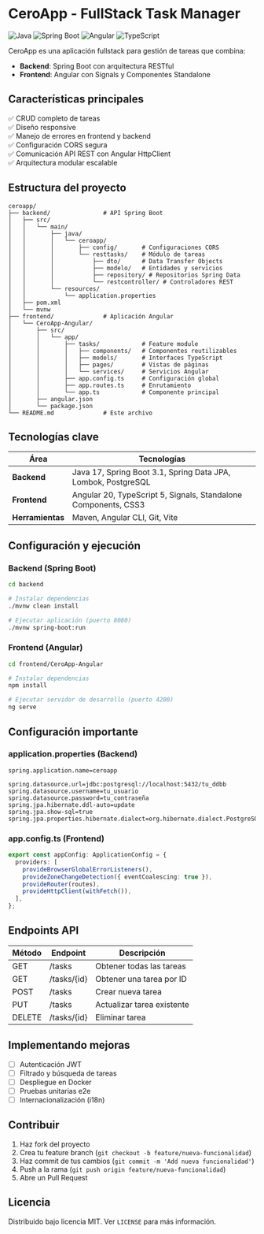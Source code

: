 # CeroApp - FullStack Task Manager

![Java](https://img.shields.io/badge/Java-17+-orange)
![Spring Boot](https://img.shields.io/badge/Spring_Boot-3.1-green)
![Angular](https://img.shields.io/badge/Angular-20-red)
![TypeScript](https://img.shields.io/badge/TypeScript-5.0-blue)

CeroApp es una aplicación fullstack para gestión de tareas que combina:

-   **Backend**: Spring Boot con arquitectura RESTful
-   **Frontend**: Angular con Signals y Componentes Standalone

## Características principales

✅ CRUD completo de tareas  
✅ Diseño responsive  
✅ Manejo de errores en frontend y backend  
✅ Configuración CORS segura  
✅ Comunicación API REST con Angular HttpClient  
✅ Arquitectura modular escalable

## Estructura del proyecto

```text
ceroapp/
├── backend/               # API Spring Boot
│   ├── src/
│   │   └── main/
│   │       ├── java/
│   │       │   └── ceroapp/
│   │       │       ├── config/       # Configuraciones CORS
│   │       │       └── resttasks/    # Módulo de tareas
│   │       │           ├── dto/      # Data Transfer Objects
│   │       │           ├── modelo/   # Entidades y servicios
│   │       │           ├── repository/ # Repositorios Spring Data
│   │       │           └── restcontroller/ # Controladores REST
│   │       └── resources/
│   │           └── application.properties
│   ├── pom.xml
│   └── mvnw
├── frontend/              # Aplicación Angular
│   └── CeroApp-Angular/
│       ├── src/
│       │   └── app/
│       │       ├── tasks/            # Feature module
│       │       │   ├── components/   # Componentes reutilizables
│       │       │   ├── models/       # Interfaces TypeScript
│       │       │   ├── pages/        # Vistas de páginas
│       │       │   └── services/     # Servicios Angular
│       │       ├── app.config.ts     # Configuración global
│       │       ├── app.routes.ts     # Enrutamiento
│       │       └── app.ts            # Componente principal
│       ├── angular.json
│       └── package.json
└── README.md              # Este archivo
```

## Tecnologías clave

| Área        | Tecnologías                                              |
| ---------------- | -------------------------------------------------------------- |
| **Backend**      | Java 17, Spring Boot 3.1, Spring Data JPA, Lombok, PostgreSQL  |
| **Frontend**     | Angular 20, TypeScript 5, Signals, Standalone Components, CSS3 |
| **Herramientas** | Maven, Angular CLI, Git, Vite              |

## Configuración y ejecución

### Backend (Spring Boot)

```bash
cd backend

# Instalar dependencias
./mvnw clean install

# Ejecutar aplicación (puerto 8080)
./mvnw spring-boot:run
```

### Frontend (Angular)

```bash
cd frontend/CeroApp-Angular

# Instalar dependencias
npm install

# Ejecutar servidor de desarrollo (puerto 4200)
ng serve
```

## Configuración importante

### application.properties (Backend)

```properties
spring.application.name=ceroapp

spring.datasource.url=jdbc:postgresql://localhost:5432/tu_ddbb
spring.datasource.username=tu_usuario
spring.datasource.password=tu_contraseña
spring.jpa.hibernate.ddl-auto=update
spring.jpa.show-sql=true
spring.jpa.properties.hibernate.dialect=org.hibernate.dialect.PostgreSQLDialect
```

### app.config.ts (Frontend)

```typescript
export const appConfig: ApplicationConfig = {
  providers: [
    provideBrowserGlobalErrorListeners(),
    provideZoneChangeDetection({ eventCoalescing: true }),
    provideRouter(routes),
    provideHttpClient(withFetch()),
  ],
};
```

## Endpoints API

| Método | Endpoint    | Descripción                |
| ------ | ----------- | -------------------------- |
| GET    | /tasks      | Obtener todas las tareas   |
| GET    | /tasks/{id} | Obtener una tarea por ID   |
| POST   | /tasks      | Crear nueva tarea          |
| PUT    | /tasks      | Actualizar tarea existente |
| DELETE | /tasks/{id} | Eliminar tarea             |

## Implementando mejoras

-   [ ] Autenticación JWT
-   [ ] Filtrado y búsqueda de tareas
-   [ ] Despliegue en Docker
-   [ ] Pruebas unitarias e2e
-   [ ] Internacionalización (i18n)

## Contribuir

1. Haz fork del proyecto
2. Crea tu feature branch (`git checkout -b feature/nueva-funcionalidad`)
3. Haz commit de tus cambios (`git commit -m 'Add nueva funcionalidad'`)
4. Push a la rama (`git push origin feature/nueva-funcionalidad`)
5. Abre un Pull Request

## Licencia

Distribuido bajo licencia MIT. Ver `LICENSE` para más información.
